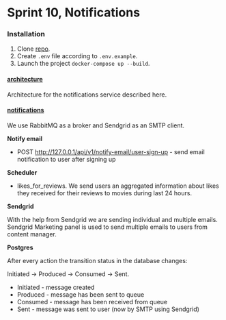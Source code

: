 # Sprint 10, Notifications

### Installation

1. Clone [repo](https://github.com/dkarpele/notifications_sprint_1).
2. Create ```.env``` file according to ```.env.example```.
3. Launch the project ```docker-compose up --build```.


#### [architecture](architecture)

Architecture for the notifications service described here.

#### [notifications](notifications)

We use RabbitMQ as a broker and Sendgrid as an SMTP client. 

**Notify email**

- POST http://127.0.0.1/api/v1/notify-email/user-sign-up - send email notification to user after signing up

**Scheduler**

- likes_for_reviews. We send users an aggregated information about likes they received for their reviews to movies during last 24 hours. 

**Sendgrid**

With the help from Sendgrid we are sending individual and multiple emails. 
Sendgrid Marketing panel is used to send multiple emails to users from content manager. 

**Postgres**

After every action the transition status in the database changes:

Initiated -> Produced -> Consumed -> Sent.

- Initiated - message created
- Produced - message has been sent to queue
- Consumed - message has been received from queue
- Sent - message was sent to user (now by SMTP using Sendgrid)